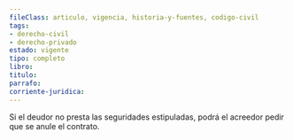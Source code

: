 ```yaml
---
fileClass: articulo, vigencia, historia-y-fuentes, codigo-civil
tags:
- derecho-civil
- derecho-privado
estado: vigente
tipo: completo
libro:
titulo:
parrafo:
corriente-juridica:
---
```

Si el deudor no presta las seguridades estipuladas, podrá el acreedor pedir que se anule el contrato.